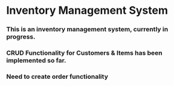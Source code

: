 # Inventory Management System
### This is an inventory management system, currently in progress.
### CRUD Functionality for Customers & Items has been implemented so far.
### Need to create order functionality
